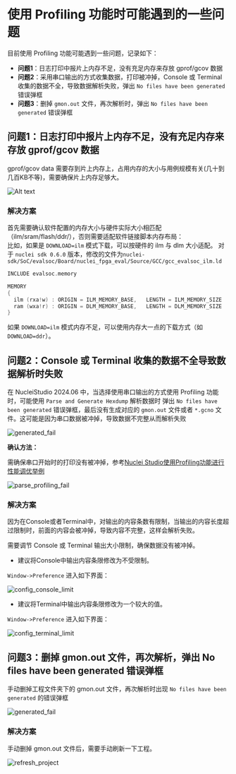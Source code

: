 # 使用 Profiling 功能时可能遇到的一些问题

目前使用 Profiling 功能可能遇到一些问题，记录如下：  

* **问题1**：日志打印中报片上内存不足，没有充足内存来存放 gprof/gcov 数据
* **问题2**：采用串口输出的方式收集数据，打印被冲掉，Console 或 Terminal 收集的数据不全，导致数据解析失败，弹出 `No files have been generated` 错误弹框  
* **问题3**：删掉 `gmon.out` 文件，再次解析时，弹出 `No files have been generated` 错误弹框

## 问题1：日志打印中报片上内存不足，没有充足内存来存放 gprof/gcov 数据

gprof/gcov data 需要存到片上内存上，占用内存的大小与用例规模有关(几十到几百KB不等)，需要确保片上内存足够大。

![Alt text](asserts/images/16/overflow.png)


### 解决方案

首先需要确认软件配置的内存大小与硬件实际大小相匹配（ilm/sram/flash/ddr/），否则需要适配软件链接脚本内存布局：   
比如，如果是 `DOWNLOAD=ilm` 模式下载，可以按硬件的 ilm 与 dlm 大小适配。
对于 `nuclei sdk 0.6.0` 版本，修改的文件为`nuclei-sdk/SoC/evalsoc/Board/nuclei_fpga_eval/Source/GCC/gcc_evalsoc_ilm.ld`

~~~c
INCLUDE evalsoc.memory

MEMORY
{
  ilm (rxa!w) : ORIGIN = ILM_MEMORY_BASE,   LENGTH = ILM_MEMORY_SIZE
  ram (wxa!r) : ORIGIN = DLM_MEMORY_BASE,   LENGTH = DLM_MEMORY_SIZE
}
~~~

如果 `DOWNLOAD=ilm` 模式内存不足，可以使用内存大一点的下载方式（如 `DOWNLOAD=ddr`）。

## 问题2：Console 或 Terminal 收集的数据不全导致数据解析时失败

在 NucleiStudio 2024.06 中，当选择使用串口输出的方式使用 Profiling 功能时，可能使用 `Parse and Generate Hexdump` 解析数据时
弹出 `No files have been generated` 错误弹框，最后没有生成对应的 `gmon.out` 文件或者 `*.gcno` 文件。这可能是因为串口数据被冲掉，导致数据不完整从而解析失败

![generated_fail](asserts/images/16/generated_fail.png)

**确认方法：** 

需确保串口开始时的打印没有被冲掉，参考[Nuclei Studio使用Profiling功能进行性能调优举例](17-an_example_to_demonstrate_the_use_of_profiling_and_code_coverage.md)

![parse_profiling_fail](asserts/images/16/parse_profiling_fail.png)

### 解决方案

因为在Console或者Terminal中，对输出的内容条数有限制，当输出的内容长度超过限制时，前面的内容会被冲掉，导致内容不完整，这样会解析失败。

需要调节 Console 或 Terminal 输出大小限制，确保数据没有被冲掉。    

* 建议将Console中输出内容条限修改为不受限制。

`Window->Preference` 进入如下界面：

![config_console_limit](asserts/images/16/config_console_limit.png)

* 建议将Terminal中输出内容条限修改为一个较大的值。

`Window->Preference` 进入如下界面：

![config_terminal_limit](asserts/images/16/config_terminal_limit.png)


## 问题3：删掉 gmon.out 文件，再次解析，弹出 No files have been generated 错误弹框

手动删掉工程文件夹下的 gmon.out 文件，再次解析时出现 `No files have been generated` 的错误弹框

![generated_fail](asserts/images/16/generated_fail.png)

### 解决方案

手动删掉 gmon.out 文件后，需要手动刷新一下工程。  

![refresh_project](asserts/images/16/refresh_project.png)
